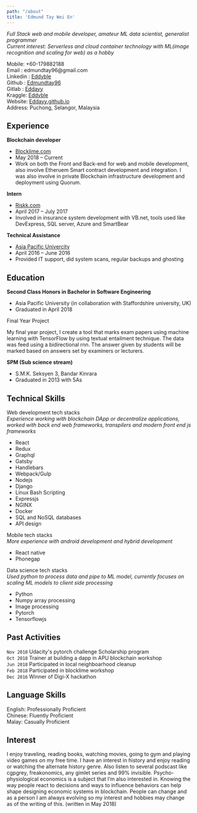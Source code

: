 ```yaml
---
path: "/about"
title: 'Edmund Tay Wei En'
---
```


*Full Stack web and mobile developer, amateur ML data scientist, generalist programmer*\
*Current interest: Serverless and cloud container technology with ML(image recognition and scaling for web) as a hobby*

Mobile: +60-179882188\
Email : edmundtay96@gmail<i></i>.com\
Linkedin : [Eddyble](https://www.linkedin.com/in/eddyble/)\
Github : [Edmundtay96](https://gitlab.com/edmundtay96)\
Gitlab : [Eddayy](https://github.com/Eddayy)\
Kraggle: [Eddyble](https://www.kaggle.com/eddyble)\
Website: [Eddayy.github.io](https://eddayy.github.io/)\
Address: Puchong, Selangor, Malaysia

**Experience**
----------

**Blockchain developer**

+ [Blocklime.com](https://www.blocklime.com/)
+ May 2018 – Current
+ Work on both the Front and Back-end for web and mobile development, also involve Etheruem Smart contract development and integration. I was also involve in private Blockchain infrastructure development and deployment using Quorum.  

**Intern**

+ [Riskk.com](http://www.riskk.com/)
+ April 2017 – July 2017
+ Involved in insurance system development with VB<i></i>.net, tools used like DevExpress, SQL server, Azure and SmartBear

**Technical Assistance**

+ [Asia Pacific Univercity](http://www.apu.edu.my/)
+ April 2016 – June 2016
+ Provided IT support, did system scans, regular backups and ghosting

**Education**
---------
**Second Class Honors in Bachelor in Software Engineering**

+ Asia Pacific University (in collaboration with Staffordshire university, UK)
+ Graduated in April 2018

Final Year Project

My final year project, I create a tool that marks exam papers using machine learning with TensorFlow by using textual entailment technique. The data was feed using a bidirectional rnn. The answer given by students will be marked based on answers set by examiners or lecturers.

**SPM (Sub science stream)**

+ S.M.K. Seksyen 3, Bandar Kinrara
+ Graduated in 2013 with 5As

**Technical Skills**
---------
Web development tech stacks\
*Experience working with blockchain DApp or decentralize applications, worked with back end web frameworks, transpilers and modern front end js frameworks*

+ React
+ Redux
+ Graphql
+ Gatsby
+ Handlebars
+ Webpack/Gulp
+ Nodejs
+ Django
+ Linux Bash Scripting
+ Expressjs
+ NGINX
+ Docker
+ SQL and NoSQL databases
+ API design

Mobile tech stacks\
*More experience with android development and hybrid development*

+ React native
+ Phonegap

Data science tech stacks\
*Used python to process data and pipe to ML model, currently focuses on scaling ML models to client side processing*

+ Python
+ Numpy array processing
+ Image processing
+ Pytorch
+ Tensorflowjs

**Past Activities**
---------
`Nov 2018` Udacity's pytorch challenge Scholarship program\
`Oct 2018` Trainer at building a dapp in APU blockchain workshop \
`Jun 2018` Participated in local neighboarhood cleanup\
`Feb 2018` Participated in blocklime workshop\
`Dec 2016` Winner of Digi-X hackathon

**Language Skills**
---------
English: Professionally Proficient\
Chinese: Fluently Proficient\
Malay: Casually Proficient

**Interest**
---------
I enjoy traveling, reading books, watching movies, going to gym and playing video games on my free time. I have an interest in history and enjoy reading or watching the alternate history genre. Also listen to several podscast like cgpgrey, freakonomics, any gimlet series and 99% invisible. Psycho-physiological economics is a subject that I’m also interested in. Knowing the way people react to decisions and ways to influence behaviors can help shape
designing economic systems in blockchain. People can change and as a person I am always evolving so my interest and hobbies may change as of the writing of this. (written in May 2018) 